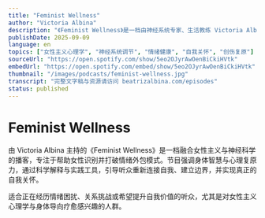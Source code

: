 ```yaml
---
title: "Feminist Wellness"
author: "Victoria Albina"
description: "《Feminist Wellness》是一档由神经系统专家、生活教练 Victoria Albina 主持的播客，致力于帮助女性摆脱情绪外包、建立自我价值与真实的自我关怀。节目融合女性主义心理学、整体医学与神经科学，探讨如何打破讨好型人格、功能性冻结等适应性模式。Victoria 提供实用的身体练习与认知框架，帮助听众重建与自我之间的连接。播客风格温暖而犀利，适合渴望心理成长与情绪复原的女性听众。"
publishDate: 2025-09-09
language: en
topics: ["女性主义心理学", "神经系统调节", "情绪健康", "自我关怀", "创伤复原"]
sourceUrl: "https://open.spotify.com/show/5eo2OJyrAwOenBiCkiHVtk"
embedUrl: "https://open.spotify.com/embed/show/5eo2OJyrAwOenBiCkiHVtk"
thumbnail: "/images/podcasts/feminist-wellness.jpg"
transcript: "完整文字稿与资源请访问 beatrizalbina.com/episodes"
status: published
---
```


# Feminist Wellness

由 Victoria Albina 主持的《Feminist Wellness》是一档融合女性主义与神经科学的播客，专注于帮助女性识别并打破情绪外包模式。节目强调身体智慧与心理复原力，通过科学解释与实践工具，引导听众重新连接自我、建立边界，并实现真正的自我关怀。

适合正在经历情绪困扰、关系挑战或希望提升自我价值的听众，尤其是对女性主义心理学与身体导向疗愈感兴趣的人群。
